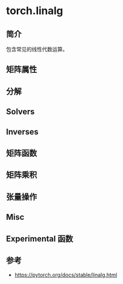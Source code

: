 # torch.linalg

## 简介

包含常见的线性代数运算。

## 矩阵属性

## 分解

## Solvers

## Inverses

## 矩阵函数

## 矩阵乘积

## 张量操作

## Misc

## Experimental 函数



## 参考

- https://pytorch.org/docs/stable/linalg.html